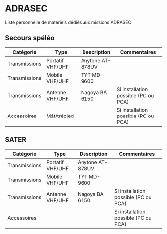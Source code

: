 # ADRASEC

Liste personnelle de matériels dédiés aux missions ADRASEC

## Secours spéléo

| Catégorie | Type | Description | Commentaires |
|---|---|---|---|
| Transmissions | Portatif VHF/UHF | Anytone AT-878UV  | |
| Transmissions | Mobile VHF/UHF | TYT MD-9600  | |
| Transmissions  | Antenne VHF/UHF  | Nagoya BA 6150 | Si installation possible (PC ou PCA) |
| Accessoires  | Mât/trépied  |   | Si installation possible (PC ou PCA) |

## SATER

| Catégorie | Type | Description |Commentaires |
|---|---|---|---|
| Transmissions | Portatif VHF/UHF | Anytone AT-878UV  | |
| Transmissions | Mobile VHF/UHF | TYT MD-9600  | |
| Transmissions  | Antenne VHF/UHF  | Nagoya BA 6150 | Si installation possible (PC ou PCA) |
| Accessoires  |   |   | Si installation possible (PC ou PCA) |
